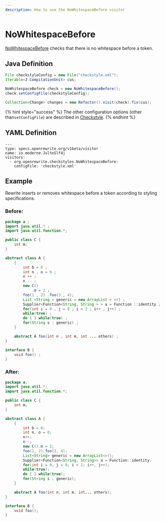 ```yaml
---
description: How to use the NoWhitespaceBefore visitor
---
```


# NoWhitespaceBefore

[NoWhitespaceBefore](https://checkstyle.sourceforge.io/config_whitespace.html#NoWhitespaceBefore) checks that there is no whitespace before a token.

## Java Definition

```java
File checkstyleConfig = new File("checkstyle.xml");
Iterable<J.CompilationUnit> cus;

NoWhitespaceBefore check = new NoWhitespaceBefore();
check.setConfigFile(checkstyleConfig);

Collection<Change> changes = new Refactor().visit(check).fix(cus);
```

{% hint style="success" %}
The other configuration options \(other than`setConfigFile`\) are described in [Checkstyle](./#configuration-options).
{% endhint %}

## YAML Definition

```text
---
type: specs.openrewrite.org/v1beta/visitor
name: io.moderne.JultoSlf4j
visitors:
  - org.openrewrite.checkstyles.NoWhitespaceBefore:
    configFile: 'checkstyle.xml'
```

## Example

Rewrite inserts or removes whitespace before a token according to styling specifications.

### Before:

```java
package a ;
import java.util.* ;
import java.util.function.*;

public class C {
    int m;
}

abstract class A {
    {
        int b = 0 ;
        int n , o = 0 ;
        n ++ ;
        n -- ;
        new C() 
            .m = 2 ;
        foo(1 , 2) .foo(3 , 4);
        List <String > generic = new ArrayList < >() ;
        Supplier<Function<String, String > > a = Function ::identity ;
        for(int i = 0 , j = 0 ; i < 2 ; i++ , j++) ;
        while(true) ;
        do { } while(true) ;
        for(String s : generic) ;
    }

    abstract A foo(int n , int m, int ... others) ;
}

interface B {
    void foo() ;
}
```

### After:

```java
package a;
import java.util.*;
import java.util.function.*;

public class C {
    int m;
}

abstract class A {
    {
        int b = 0;
        int n, o = 0;
        n++;
        n--;
        new C().m = 2;
        foo(1, 2).foo(3, 4);
        List<String> generic = new ArrayList<>();
        Supplier<Function<String, String>> a = Function::identity;
        for(int i = 0, j = 0; i < 2; i++, j++);
        while(true);
        do { } while(true);
        for(String s : generic);
    }

    abstract A foo(int n, int m, int... others);
}

interface B {
    void foo();
}
```

